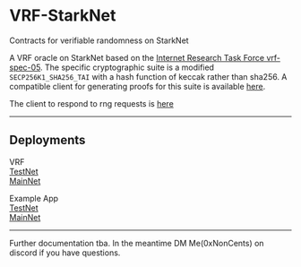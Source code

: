 # VRF-StarkNet
Contracts for verifiable randomness on StarkNet

A VRF oracle on StarkNet based on the [Internet Research Task Force vrf-spec-05](https://datatracker.ietf.org/doc/html/draft-irtf-cfrg-vrf-05#section-5.3). The specific cryptographic suite is a modified `SECP256K1_SHA256_TAI` with a hash function of keccak rather than sha256. A compatible client for generating proofs for this suite is available [here](https://github.com/0xNonCents/vrf-client-starknet-rs).

The client to respond to rng requests is [here](https://github.com/0xNonCents/vrf-client-starknet-rs)

----
## Deployments

VRF \
[TestNet](https://goerli.voyager.online/contract/0x00f6c3362fd1ffefe6f7177acb6c0574207629ce7d2ddf2f91ea8e740b1327bb) \
[MainNet](https://goerli.voyager.online/contract/0x03eb948750baa18c8732f306171f616aa003afabf00ee9e543d9747fcdccfe4b)

Example App \
[TestNet](https://goerli.voyager.online/contract/0x03e3927d75dc47e1376ae04ace262ca21fe42aeda5dcc7672f411c3246ed5684) \
[MainNet](https://goerli.voyager.online/contract/0x0022d096be050d5838e5ff81f50151eab61affaee5e95dabe3455afebc68c248)

---

Further documentation tba. In the meantime DM Me(0xNonCents) on discord if you have questions.
